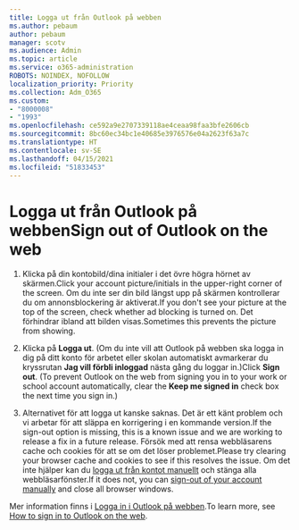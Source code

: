 ```yaml
---
title: Logga ut från Outlook på webben
ms.author: pebaum
author: pebaum
manager: scotv
ms.audience: Admin
ms.topic: article
ms.service: o365-administration
ROBOTS: NOINDEX, NOFOLLOW
localization_priority: Priority
ms.collection: Adm_O365
ms.custom:
- "8000008"
- "1993"
ms.openlocfilehash: ce592a9e2707339118ae4ceaa98faa3bfe2606cb
ms.sourcegitcommit: 8bc60ec34bc1e40685e3976576e04a2623f63a7c
ms.translationtype: HT
ms.contentlocale: sv-SE
ms.lasthandoff: 04/15/2021
ms.locfileid: "51833453"
---
```

# <a name="sign-out-of-outlook-on-the-web"></a><span data-ttu-id="11c9e-102">Logga ut från Outlook på webben</span><span class="sxs-lookup"><span data-stu-id="11c9e-102">Sign out of Outlook on the web</span></span>

1. <span data-ttu-id="11c9e-103">Klicka på din kontobild/dina initialer i det övre högra hörnet av skärmen.</span><span class="sxs-lookup"><span data-stu-id="11c9e-103">Click your account picture/initials in the upper-right corner of the screen.</span></span> <span data-ttu-id="11c9e-104">Om du inte ser din bild längst upp på skärmen kontrollerar du om annonsblockering är aktiverat.</span><span class="sxs-lookup"><span data-stu-id="11c9e-104">If you don't see your picture at the top of the screen, check whether ad blocking is turned on.</span></span> <span data-ttu-id="11c9e-105">Det förhindrar ibland att bilden visas.</span><span class="sxs-lookup"><span data-stu-id="11c9e-105">Sometimes this prevents the picture from showing.</span></span>

2. <span data-ttu-id="11c9e-106">Klicka på **Logga ut**. (Om du inte vill att Outlook på webben ska logga in dig på ditt konto för arbetet eller skolan automatiskt avmarkerar du kryssrutan **Jag vill förbli inloggad** nästa gång du loggar in.)</span><span class="sxs-lookup"><span data-stu-id="11c9e-106">Click **Sign out**. (To prevent Outlook on the web from signing you in to your work or school account automatically, clear the **Keep me signed in** check box the next time you sign in.)</span></span>

3. <span data-ttu-id="11c9e-107">Alternativet för att logga ut kanske saknas. Det är ett känt problem och vi arbetar för att släppa en korrigering i en kommande version.</span><span class="sxs-lookup"><span data-stu-id="11c9e-107">If the sign-out option is missing, this is a known issue and we are working to release a fix in a future release.</span></span>  <span data-ttu-id="11c9e-108">Försök med att rensa webbläsarens cache och cookies för att se om det löser problemet.</span><span class="sxs-lookup"><span data-stu-id="11c9e-108">Please try clearing your browser cache and cookies to see if this resolves the issue.</span></span>  <span data-ttu-id="11c9e-109">Om det inte hjälper kan du [logga ut från kontot manuellt](https://login.live.com/logout.srf) och stänga alla webbläsarfönster.</span><span class="sxs-lookup"><span data-stu-id="11c9e-109">If it does not, you can [sign-out of your account manually](https://login.live.com/logout.srf) and close all browser windows.</span></span>

<span data-ttu-id="11c9e-110">Mer information finns i [Logga in i Outlook på webben](https://support.office.com/article/how-to-sign-in-to-outlook-on-the-web-763fab4d-0138-4814-b450-37fc286bcb79).</span><span class="sxs-lookup"><span data-stu-id="11c9e-110">To learn more, see [How to sign in to Outlook on the web](https://support.office.com/article/how-to-sign-in-to-outlook-on-the-web-763fab4d-0138-4814-b450-37fc286bcb79).</span></span>
